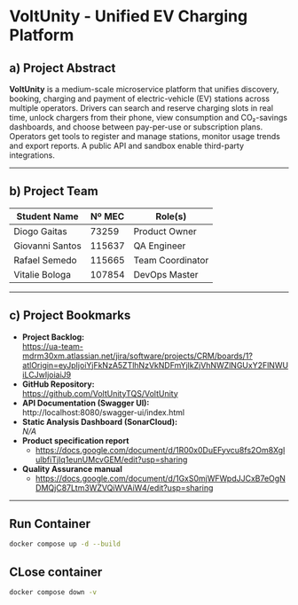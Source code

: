 # VoltUnity - Unified EV Charging Platform

## a) Project Abstract  
**VoltUnity** is a medium-scale microservice platform that unifies discovery, booking, charging and payment of electric-vehicle (EV) stations across multiple operators. Drivers can search and reserve charging slots in real time, unlock chargers from their phone, view consumption and CO₂-savings dashboards, and choose between pay-per-use or subscription plans. Operators get tools to register and manage stations, monitor usage trends and export reports. A public API and sandbox enable third-party integrations.

---

## b) Project Team
| Student Name            | Nº MEC    | Role(s)                        |
|-------------------------|---------------|--------------------------------|
| Diogo Gaitas            | 73259         | Product Owner |
| Giovanni Santos         | 115637        | QA Engineer |
| Rafael Semedo           | 115665        | Team Coordinator |
| Vitalie Bologa          | 107854        | DevOps Master |

--- 

## c) Project Bookmarks  

- **Project Backlog:**  
  https://ua-team-mdrm30xm.atlassian.net/jira/software/projects/CRM/boards/1?atlOrigin=eyJpIjoiYjFkNzA5ZTlhNzVkNDFmYjlkZjVhNWZlNGUxY2FlNWUiLCJwIjoiaiJ9
- **GitHub Repository:**  
  https://github.com/VoltUnityTQS/VoltUnity
- **API Documentation (Swagger UI):**  
  http://localhost:8080/swagger-ui/index.html
- **Static Analysis Dashboard (SonarCloud):**  
  *N/A* 
- **Product specification report**
    - https://docs.google.com/document/d/1R00x0DuEFyvcu8fs2Om8XglulbfiTjIq1eunUMcvGEM/edit?usp=sharing  
- **Quality Assurance manual**
    - https://docs.google.com/document/d/1GxS0mjWFWpdJJCxB7eOgNDMQjC87Ltm3WZVQiWVAiW4/edit?usp=sharing

---

## Run Container

```sh
docker compose up -d --build
```

## CLose container

```sh
docker compose down -v
```